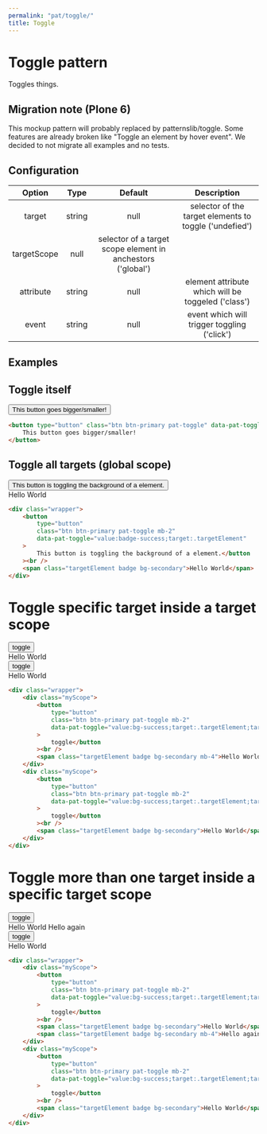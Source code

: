 ```yaml
---
permalink: "pat/toggle/"
title: Toggle
---
```


# Toggle pattern

Toggles things.

## Migration note (Plone 6)

This mockup pattern will probably replaced by patternslib/toggle. Some features are
already broken like "Toggle an element by hover event".
We decided to not migrate all examples and no tests.

## Configuration

|   Option    |  Type  |                           Default                           |                      Description                       |
| :---------: | :----: | :---------------------------------------------------------: | :----------------------------------------------------: |
|   target    | string |                            null                             | selector of the target elements to toggle ('undefied') |
| targetScope |  null  | selector of a target scope element in anchestors ('global') |
|  attribute  | string |                            null                             |   element attribute which will be toggeled ('class')   |
|    event    | string |                            null                             |      event which will trigger toggling ('click')       |

## Examples

## Toggle itself

<button type="button"
        class="btn btn-primary pat-toggle mb-2"
        data-pat-toggle="value:btn-lg;">
This button goes bigger/smaller!
</button>

```html
<button type="button" class="btn btn-primary pat-toggle" data-pat-toggle="value:btn-lg;">
    This button goes bigger/smaller!
</button>
```

## Toggle all targets (global scope)

<div class="wrapper">
    <button type="button"
            class="btn btn-primary pat-toggle mb-2"
            data-pat-toggle="value:bg-success;target:.targetElement">
                This button is toggling the background of a element.</button><br />
    <span class="targetElement badge bg-secondary">Hello World</span>
</div>

```html
<div class="wrapper">
    <button
        type="button"
        class="btn btn-primary pat-toggle mb-2"
        data-pat-toggle="value:badge-success;target:.targetElement"
    >
        This button is toggling the background of a element.</button
    ><br />
    <span class="targetElement badge bg-secondary">Hello World</span>
</div>
```

# Toggle specific target inside a target scope

<div class="wrapper">
    <div class="myScope">
        <button type="button"
                class="btn btn-primary pat-toggle mb-2"
                data-pat-toggle="value:bg-success;target:.targetElement;targetScope:.myScope;">toggle</button><br />
        <span class="targetElement badge bg-secondary mb-4">Hello World</span>
    </div>
    <div class="myScope">
        <button type="button"
                class="btn btn-primary pat-toggle mb-2"
                data-pat-toggle="value:bg-success;target:.targetElement;targetScope:.myScope;">toggle</button><br />
        <span class="targetElement badge bg-secondary">Hello World</span>
    </div>
</div>

```html
<div class="wrapper">
    <div class="myScope">
        <button
            type="button"
            class="btn btn-primary pat-toggle mb-2"
            data-pat-toggle="value:bg-success;target:.targetElement;targetScope:.myScope;"
        >
            toggle</button
        ><br />
        <span class="targetElement badge bg-secondary mb-4">Hello World</span>
    </div>
    <div class="myScope">
        <button
            type="button"
            class="btn btn-primary pat-toggle mb-2"
            data-pat-toggle="value:bg-success;target:.targetElement;targetScope:.myScope;"
        >
            toggle</button
        ><br />
        <span class="targetElement badge bg-secondary">Hello World</span>
    </div>
</div>
```

# Toggle more than one target inside a specific target scope

<div class="wrapper">
   <div class="myScope">
     <button type="button"
             class="btn btn-primary pat-toggle mb-2"
             data-pat-toggle="value:bg-success;target:.targetElement;targetScope:.myScope;">toggle</button><br />
     <span class="targetElement badge bg-secondary">Hello World</span>
     <span class="targetElement badge bg-secondary mb-4">Hello again</span>
   </div>
   <div class="myScope">
     <button type="button"
             class="btn btn-primary pat-toggle mb-2"
             data-pat-toggle="value:bg-success;target:.targetElement;targetScope:.myScope;">toggle</button><br />
     <span class="targetElement badge bg-secondary">Hello World</span>
   </div>
</div>

```html
<div class="wrapper">
    <div class="myScope">
        <button
            type="button"
            class="btn btn-primary pat-toggle mb-2"
            data-pat-toggle="value:bg-success;target:.targetElement;targetScope:.myScope;"
        >
            toggle</button
        ><br />
        <span class="targetElement badge bg-secondary">Hello World</span>
        <span class="targetElement badge bg-secondary mb-4">Hello again</span>
    </div>
    <div class="myScope">
        <button
            type="button"
            class="btn btn-primary pat-toggle mb-2"
            data-pat-toggle="value:bg-success;target:.targetElement;targetScope:.myScope;"
        >
            toggle</button
        ><br />
        <span class="targetElement badge bg-secondary">Hello World</span>
    </div>
</div>
```
